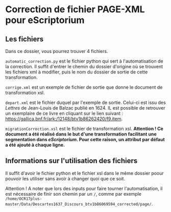 # Correction de fichier PAGE-XML pour eScriptorium

## Les fichiers
Dans ce dossier, vous pourrez trouver 4 fichiers. 

``automatic_correction.py`` est le fichier python qui sert à l'automatisation de la correction. Il suffit d'entrer le chemin du dossier d'origine où se trouvent 
les fichiers xml à modifier, puis le nom du dossier de sortie de cette transformation. 

``corrige.xml`` est un exemple de fichier de sortie que donne le document de transformation xsl.

``depart.xml`` est le fichier duquel par l'exemple de sortie. Celui-ci est issu des <i>Lettres</i> de Jean-Louis de Balzac publié en 1624. IL est possible de retrouver 
un exemplaire de ce livre en cliquant sur le lien suivant : https://gallica.bnf.fr/ark:/12148/btv1b86262420/f9.item.

``migrationCorrection.xsl`` est le fichier de transformation xsl. <b>Attention ! Ce document a été réalisé dans le but d'une transformation facilitant une segmentation dans <i>eScriptorium</i>. Pour cette raison, un attribut par défaut a été ajouté à chaque ligne.</b>

## Informations sur l'utilisation des fichiers
Il suffit d'avoir le fichier python et le fichier xsl dans le même dossier poour pouvoir les utiliser sans avoir à changer quoi que ce soit.

Attention ! A noter que lors des inputs pour faire tourner l'automatisation, il est nécessaire de finir son chemin par un ``/``, comme par exemple
``/home/OCR17plus-master/Data/Descartes1637_Discours_btv1b86069594_corrected/page/``.

